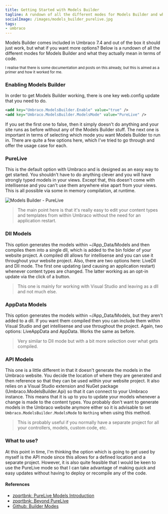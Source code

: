 ```yaml
---
title: Getting Started with Models Builder
tagline: A rundown of all the different modes for Models Builder and what they actually mean in terms of code.
socialImage: /images/models_builder_purelive.jpg
tags: 
- umbraco
---
```


Models Builder comes included in Umbraco 7.4 and out of the box it should just work, but what if you want more options? Below is a rundown of all the different modes for Models Builder and what they actually mean in terms of code.

<sub>
I realise that there is some documentation and posts on this already, but this is aimed as a primer and how it worked for me.
</sub>

### Enabling Models Builder

In order to get Models Builder working, there is one key web.config update that you need to do.

```xml
<add key="Umbraco.ModelsBuilder.Enable" value="true" />
<add key="Umbraco.ModelsBuilder.ModelsMode" value="PureLive" />
```

If you set the first one to false, then it simply doesn't do anything and your site runs as before without any of the Models Builder stuff. The next one is important in terms of selecting which mode you want Models Builder to run in. There are quite a few options here, which I've tried to go through and offer the usage case for each.

### PureLive

This is the default option with Umbraco and is designed as an easy way to get started. You shouldn't have to do anything clever and you will have strongly typed models in your views. Except that, this doesn't come with intellisense and you can't use them anywhere else apart from your views. This is all possible via some in memory compilation, at runtime.

<img src="/images/models_builder_purelive.jpg" title="Models Builder - PureLive" />

> The main point here is that it's really easy to edit your content types and templates from within Umbraco without the need for an application restart.

### Dll Models

This option generates the models within ~/App_Data/Models and then compiles them into a single dll, which is added to the bin folder of your website project. A compiled dll allows for intellisense and you can use it throughout your website project. Also, there are two options here: LiveDll and Dll mode. The first one updating (and causing an application restart) whenever content types are changed. The latter working as an opt-in update via the click of a button.

> This one is mainly for working with Visual Studio and leaving as a dll and not much else.

### AppData Models

This option generates the models within ~/App_Data/Models, but they aren't added to a dll. If you want them compiled then you can include them within Visual Studio and get intellisense and use throughout the project. Again, two options: LiveAppData and AppData. Works the same as before.

> Very similar to Dll mode but with a bit more selection over what gets compiled.

### API Models

This one is a little different in that it doesn't generate the models in the Umbraco website. You decide the location of where they are generated and then reference so that they can be used within your website project. It also relies on a Visual Studio extension and NuGet package (Umbraco.ModelsBuilder.Api) so that it can connect to your Umbraco instance. This means that it is up to you to update your models whenever a change is made to the content types. You probably don't want to generate models in the Umbraco website anymore either so it is advisable to set `Umbraco.ModelsBuilder.ModelsMode` to `Nothing` when using this method.

> This is probably useful if you normally have a separate project for all your controllers, models, custom code, etc.

### What to use?

At this point in time, I'm thinking the option which is going to get used by myself is the API mode since this allows for a defined location and a separate project. However, it is also quite feasible that I would be keen to use the PureLive mode so that I can take advantage of making quick and easy updates without having to deploy or recompile any of the code.

#### References

- [zpqrtbnk: PureLive Models Introduction](http://www.zpqrtbnk.net/posts/purelive-models-introduction)
- [zpqrtbnk: Beyond PureLive](http://www.zpqrtbnk.net/posts/beyond-purelive)
- [Github: Builder Modes](https://github.com/zpqrtbnk/Zbu.ModelsBuilder/wiki/Builder-Modes)